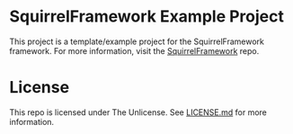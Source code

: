 # SquirrelFramework Example Project

This project is a template/example project for the SquirrelFramework framework. For more information, visit the [SquirrelFramework](https://github.com/gedehari/SquirrelFramework) repo.

# License

This repo is licensed under The Unlicense. See [LICENSE.md](LICENSE.md) for more information.
